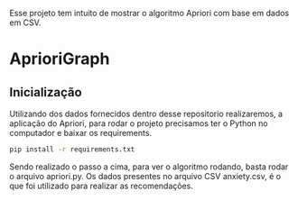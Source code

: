 Esse projeto tem intuito de mostrar o algoritmo Apriori com base em dados em CSV.

# AprioriGraph

## Inicialização

Utilizando dos dados fornecidos dentro desse repositorio realizaremos, a aplicação do Apriori, para rodar o projeto precisamos ter o Python no computador e baixar os requirements.

```bash
pip install -r requirements.txt
```

Sendo realizado o passo a cima, para ver o algoritmo rodando, basta rodar o arquivo apriori.py. Os dados presentes no arquivo CSV anxiety.csv, é o que foi utilizado para realizar as recomendações.